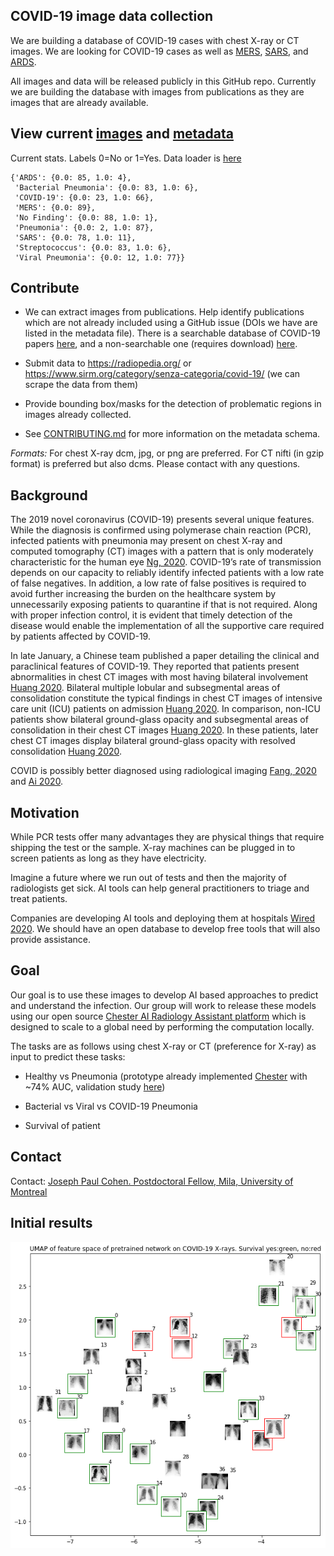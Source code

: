 ## COVID-19 image data collection

We are building a database of COVID-19 cases with chest X-ray or CT images. We are looking for COVID-19 cases as well as [MERS](https://en.wikipedia.org/wiki/Middle_East_respiratory_syndrome), [SARS](https://en.wikipedia.org/wiki/Severe_acute_respiratory_syndrome), and [ARDS](https://en.wikipedia.org/wiki/Acute_respiratory_distress_syndrome). 

All images and data will be released publicly in this GitHub repo. Currently we are building the database with images from publications as they are images that are already available. 

## View current [images](images) and [metadata](metadata.csv)

Current stats. Labels 0=No or 1=Yes. Data loader is [here](https://github.com/mlmed/torchxrayvision/blob/master/torchxrayvision/datasets.py#L814)
``` 
{'ARDS': {0.0: 85, 1.0: 4},
 'Bacterial Pneumonia': {0.0: 83, 1.0: 6},
 'COVID-19': {0.0: 23, 1.0: 66},
 'MERS': {0.0: 89},
 'No Finding': {0.0: 88, 1.0: 1},
 'Pneumonia': {0.0: 2, 1.0: 87},
 'SARS': {0.0: 78, 1.0: 11},
 'Streptococcus': {0.0: 83, 1.0: 6},
 'Viral Pneumonia': {0.0: 12, 1.0: 77}}
 ```

## Contribute

 - We can extract images from publications. Help identify publications which are not already included using a GitHub issue (DOIs we have are listed in the metadata file). There is a searchable database of COVID-19 papers [here](https://www.who.int/emergencies/diseases/novel-coronavirus-2019/global-research-on-novel-coronavirus-2019-ncov), and a non-searchable one (requires download) [here](https://pages.semanticscholar.org/coronavirus-research).
 
 - Submit data to https://radiopedia.org/ or https://www.sirm.org/category/senza-categoria/covid-19/ (we can scrape the data from them)
 
 - Provide bounding box/masks for the detection of problematic regions in images already collected.

 - See [CONTRIBUTING.md](CONTRIBUTING.md) for more information on the metadata schema.

*Formats:* For chest X-ray dcm, jpg, or png are preferred. For CT nifti (in gzip format) is preferred but also dcms. Please contact with any questions.

## Background 
The 2019 novel coronavirus (COVID-19) presents several unique features. While the diagnosis is confirmed using polymerase chain reaction (PCR), infected patients with pneumonia may present on chest X-ray and computed tomography (CT) images with a pattern that is only moderately characteristic for the human eye [Ng, 2020](https://pubs.rsna.org/doi/10.1148/ryct.2020200034). COVID-19’s rate of transmission depends on our capacity to reliably identify infected patients with a low rate of false negatives. In addition, a low rate of false positives is required to avoid further increasing the burden on the healthcare system by unnecessarily exposing patients to quarantine if that is not required. Along with proper infection control, it is evident that timely detection of the disease would enable the implementation of all the supportive care required by patients affected by COVID-19.

In late January, a Chinese team published a paper detailing the clinical and paraclinical features of COVID-19. They reported that patients present abnormalities in chest CT images with most having bilateral involvement [Huang 2020](https://www.thelancet.com/journals/lancet/article/PIIS0140-6736(20)30183-5/fulltext). Bilateral multiple lobular and subsegmental areas of consolidation constitute the typical findings in chest CT images of intensive care unit (ICU) patients on admission [Huang 2020](https://www.thelancet.com/journals/lancet/article/PIIS0140-6736(20)30183-5/fulltext). In comparison, non-ICU patients show bilateral ground-glass opacity and subsegmental areas of consolidation in their chest CT images [Huang 2020](https://www.thelancet.com/journals/lancet/article/PIIS0140-6736(20)30183-5/fulltext). In these patients, later chest CT images display bilateral ground-glass opacity with resolved consolidation [Huang 2020](https://www.thelancet.com/journals/lancet/article/PIIS0140-6736(20)30183-5/fulltext). 

COVID is possibly better diagnosed using radiological imaging [Fang, 2020](https://pubs.rsna.org/doi/10.1148/radiol.2020200432) and [Ai 2020](https://pubs.rsna.org/doi/10.1148/radiol.2020200642).

## Motivation

While PCR tests offer many advantages they are physical things that require shipping the test or the sample. X-ray machines can be plugged in to screen patients as long as they have electricity. 

Imagine a future where we run out of tests and then the majority of radiologists get sick. AI tools can help general practitioners to triage and treat patients.

Companies are developing AI tools and deploying them at hospitals [Wired 2020](https://www.wired.com/story/chinese-hospitals-deploy-ai-help-diagnose-covid-19/). We should have an open database to develop free tools that will also provide assistance.

## Goal

Our goal is to use these images to develop AI based approaches to predict and understand the infection. Our group will work to release these models using our open source [Chester AI Radiology Assistant platform](https://mlmed.org/tools/xray/) which is designed to scale to a global need by performing the computation locally.

The tasks are as follows using chest X-ray or CT (preference for X-ray) as input to predict these tasks:

- Healthy vs Pneumonia (prototype already implemented [Chester](https://mlmed.org/tools/xray/) with ~74% AUC, validation study [here](https://arxiv.org/abs/2002.02497))

- Bacterial vs Viral vs COVID-19 Pneumonia

- Survival of patient




## Contact
Contact: [Joseph Paul Cohen. Postdoctoral Fellow, Mila, University of Montreal](https://josephpcohen.com/) 

## Initial results

![](docs/covid-xray-umap.png)
